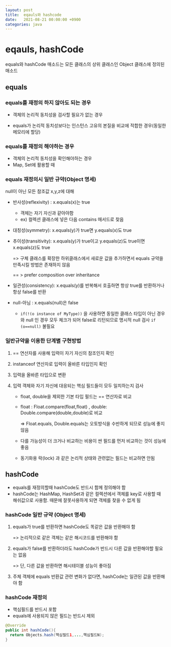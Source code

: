 ```yaml
---
layout: post
title:  eqauls와 hashcode
date:   2021-08-21 00:00:00 +0900
categories: java
---
```


# eqauls, hashCode

equals와 hashCode 매소드는 모든 클래스의 상위 클래스인 Object  클래스에 정의된 매소드



## equals



### equals를 재정의 하지 않아도 되는 경우

- 객체의 논리적 동치성을 검사할 필요가 없는 경우

- equals가 논리적 동치성보다는 인스턴스 고유의 본질을 비교에 적합한 경우(동일한 메모리에 할당)

  

### equals를 재정의 해야하는 경우

- 객체의 논리적 동치성을 확인해야하는 경우
- Map, Set에 활용할 때



### equals 재정의시 일반 규약(Object 명세)

null이 아닌 모든 참조값 x,y,z에 대해

- 반사성(reflexivity) : x.equals(x)는 true 

  - 객체는 자기 자신과 같아야함
  - ex) 컬렉션 클래스에 넣은 다음 contains 매서드로 찾음

- 대칭성(symmetry): x.equals(y)가 true면 y.equals(x)도 true

- 추이성(transitivity): x.equals(y)가 true이고 y.equals(z)도 true이면 x.equals(z)도 true

  => 구체 클래스를 확장한 하위클래스에서 새로운 값을 추가하면서 equals 규약을 만족시킬 방법은 존재하지 않음

  == > prefer composition over inheritance 

- 일관성(consistency): x.equals(y)를 반복해서 호출하면 항상 true를 반환하거나 항상 false를 반환

- null-아님 : x.equals(null)은 false

  - ```if(!(o instance of MyType))``` 을 사용하면 동일한 클래스 타입이 아닌 경우와 null 인 경우 모두 체크가 되어 false로 리턴되므로 명시적 null 검사 ``` if (o==null) ``` 불필요



### 일반규약을 이용한 단계별 구현방법

1. == 연산자를 사용해 입력이 자기 자신의 참조인지 확인

2. instanceof 연산자로 입력이 올바른 타입인지 확인

3. 입력을 올바른 타입으로 변환

4. 입력 객체와 자기 자신에 대응되는 핵심 필드들이 모두 일치하는지 검사

   - float, double을 제외한 기본 타입 필드는 == 연산자로 비교

   - float : Float.compare(float,float) , double: Double.compare(double,double)로 비교

     => Float.equals, Double.equals는 오토방식을 수반하게 되므로 성능에 좋지 않음

   - 다를 가능성이 더 크거나 비교하는 비용이 싼 필드를 먼저 비교하는 것이 성능에 좋음

   - 동기화용 락(lock) 과 같은 논리적 상태와 관련없는 필드는 비교하면 안됨



## hashCode

- equals를 재정의할때 hashCode도 반드시 함께 정의해야 함
- hashCode는 HashMap, HashSet과 같은 컬렉션에서 객체를 key로 사용할 때 해쉬값으로 사용함. 때문에 잘못사용하게 되면 객체를 찾을 수 없게 됨



### hashCode 일반 규약 (Object 명세)

1. equals가 true를 반환하면 hashCode도 똑같은 값을 반환해야 함

   => 논리적으로 같은 객체는 같은 해시코드를 반환해야 함

2. equals가 false를 반환하더라도 hashCode가 반드시 다른 값을 반환해야할 필요는 없음

   => 단, 다른 값을 반환하면 해시테이블 성능이 좋아짐

3. 주체 객체에 equals 반환값 관련 변화가 없다면, hashCode는 일관된 값을 반환해야 함



### hashCode 재정의

- 핵심필드를 반드시 포함
-  equals에 사용되지 않은 필드는 반드시 제외

```java
@Override
public int hashCode(){
  return Objects.hash(핵심필드1,...,핵심필드N);
}
```